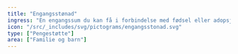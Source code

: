 ```yaml
---
title: "Engangsstønad"
ingress: "En engangssum du kan få i forbindelse med fødsel eller adopsjon hvis du ikke har hatt inntekt i 6 av de siste 10 månedene. Dette får du istedenfor foreldrepenger."
icon: "/src/_includes/svg/pictograms/engangsstonad.svg"
type: ["Pengestøtte"]
area: ["Familie og barn"]
---
```

